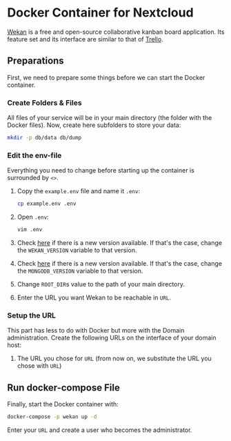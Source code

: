 # Docker Container for Nextcloud

[Wekan](https://www.github.com/wekan/wekan) is a free and open-source collaborative kanban board application. Its feature set and its interface are similar to that of [Trello](https://trello.com/).

## Preparations

First, we need to prepare some things before we can start the Docker container.

### Create Folders & Files

All files of your service will be in your main directory (the folder with the Docker files). Now, create here
subfolders to store your data:

``` bash
mkdir -p db/data db/dump
```

### Edit the env-file

Everything you need to change before starting up the container is surrounded by `<>`.

1. Copy the `example.env` file and name it `.env`:

    ``` bash
    cp example.env .env
    ```

1. Open `.env`:

    ``` bash
    vim .env
    ```

1. Check [here](https://hub.docker.com/r/wekanteam/wekan/tags) if there is a new version available. If that's the
   case, change the `WEKAN_VERSION` variable to that version.

1. Check [here](https://hub.docker.com/_/mongo?tab=tags) if there is a new version available. If that's the
   case, change the `MONGODB_VERSION` variable to that version.

1. Change `ROOT_DIR`s value to the path of your main directory.

1. Enter the URL you want Wekan to be reachable in `URL`.

### Setup the URL

This part has less to do with Docker but more with the Domain administration. Create the following URLs on the
interface of your domain host:

1. The URL you chose for `URL` (from now on, we substitute the URL you chose with `URL`)

## Run docker-compose File

Finally, start the Docker container with:

``` bash
docker-compose -p wekan up -d
```

Enter your `URL` and create a user who becomes the administrator.
